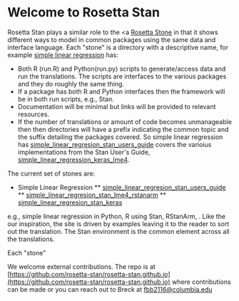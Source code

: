 # Welcome to Rosetta Stan

Rosetta Stan plays a similar role to the <a [Rosetta Stone](href="https://en.wikipedia.org/wiki/Rosetta_Stone") in that it shows different ways to model in common packages using the same data and interface language. Each "stone" is a directory with a descriptive name, for example [simple linear regression](https://simple_linear_regression) has:
  * Both R (run.R) and Python(run.py) scripts to generate/access data and run the translations. The scripts are interfaces to the various packages and they do roughly the same thing. 
  * If a package has both R and Python interfaces then the framework will be in both run scripts, e.g., Stan. 
  * Documentation will be minimal but links will be provided to relevant resources. 
  * If the number of translations or amount of code becomes unmanageable then then directories will have a prefix indicating the common topic and the suffix detailing the packages covered. So simple linear regression has [simple_linear_regresion_stan_users_guide]() covers the varioius implementations from the Stan User's Guide, [simple_linear_regression_keras_lme4](). 
  
The current set of stones are:

  * Simple Linear Regression
  ** [simple_linear_regresion_stan_users_guide]()
  ** [simple_linear_regresion_stan_lme4_rstanarm]()
  ** [simple_linear_regresion_stan_keras]()

e.g., simple linear regression in Python, R using Stan, RStanArm, . Like the our inspiration, the site is driven by examples leaving it to the reader to sort out the translation. The Stan environment is the common element across all the translations. 

Each "stone"  

We welcome external contributions. The repo is at [https://github.com/rosetta-stan/rosetta-stan.github.io](https://github.com/rosetta-stan/rosetta-stan.github.io) where contributions can be made or you can reach out to Breck at <a href="mailto:fbb2116@columbia.edu">fbb2116@columbia.edu</a>
